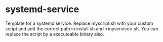 # systemd-service
Template for a systemd service. Replace myscript.sh with your custom script and add the correct path in install.sh and &lt;myservice>.sh. You can replace the script by a executeable binary also.
